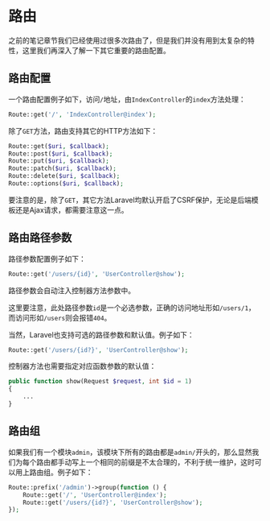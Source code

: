 # 路由

之前的笔记章节我们已经使用过很多次路由了，但是我们并没有用到太复杂的特性，这里我们再深入了解一下其它重要的路由配置。

## 路由配置

一个路由配置例子如下，访问`/`地址，由`IndexController`的`index`方法处理：

```php
Route::get('/', 'IndexController@index');
```

除了`GET`方法，路由支持其它的HTTP方法如下：

```php
Route::get($uri, $callback);
Route::post($uri, $callback);
Route::put($uri, $callback);
Route::patch($uri, $callback);
Route::delete($uri, $callback);
Route::options($uri, $callback);
```

要注意的是，除了`GET`，其它方法Laravel均默认开启了CSRF保护，无论是后端模板还是Ajax请求，都需要注意这一点。

## 路由路径参数

路径参数配置例子如下：

```php
Route::get('/users/{id}', 'UserController@show');
```

路径参数会自动注入控制器方法参数中。

这里要注意，此处路径参数`id`是一个必选参数，正确的访问地址形如`/users/1`，而访问形如`/users`则会报错`404`。

当然，Laravel也支持可选的路径参数和默认值。例子如下：

```php
Route::get('/users/{id?}', 'UserController@show');
```

控制器方法也需要指定对应函数参数的默认值：

```php
public function show(Request $request, int $id = 1)
{
    ...
}
```

## 路由组

如果我们有一个模块`admin`，该模块下所有的路由都是`admin/`开头的，那么显然我们为每个路由都手动写上一个相同的前缀是不太合理的，不利于统一维护，这时可以用上路由组。例子如下：

```php
Route::prefix('/admin')->group(function () {
    Route::get('/', 'UserController@index');
    Route::get('/users/{id?}', 'UserController@show');
});
```
